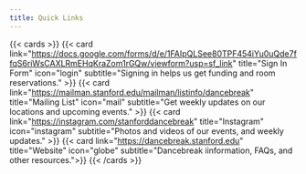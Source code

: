 ```yaml
---
title: Quick Links
---
```


{{< cards >}}
{{< card link="https://docs.google.com/forms/d/e/1FAIpQLSee80TPF454iYu0uQde7ffqS6riWsCAXLRmEHqKraZom1rGQw/viewform?usp=sf_link" title="Sign In Form" icon="login" subtitle="Signing in helps us get funding and room reservations." >}}
{{< card link="https://mailman.stanford.edu/mailman/listinfo/dancebreak" title="Mailing List" icon="mail" subtitle="Get weekly updates on our locations and upcoming events." >}}
{{< card link="https://instagram.com/stanforddancebreak" title="Instagram" icon="instagram" subtitle="Photos and videos of our events, and weekly updates." >}}
{{< card link="https://dancebreak.stanford.edu" title="Website" icon="globe" subtitle="Dancebreak iinformation, FAQs, and other resources.">}}
{{< /cards >}}
